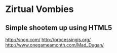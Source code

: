 # Zirtual Vombies #

## Simple shootem up using HTML5 ##

http://snop.com/
http://processingjs.org/
http://www.onegameamonth.com/Mad_Dugan/